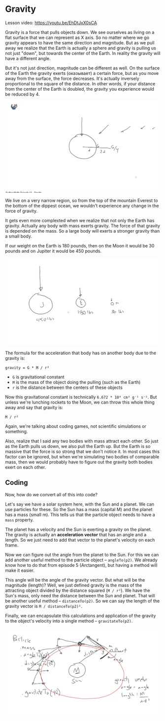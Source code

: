 # Gravity

Lesson video: https://youtu.be/EhDtJxX0sCA

Gravity is a force that pulls objects down. We see ourselves as living on a flat surface that we can represent as X axis. So no matter where we go gravity appears to have the same direction and magnitude. But as we pull away we realize that the Earth is actually a sphere and gravity is pulling us not just "down", but towards the center of the Earth. In reality the gravity will have a different angle.

But it's not just direction, magnitude can be different as well. On the surface of the Earth the gravity exerts (оказывает) a certain force, but as you move away from the surface, the force decreases. It's actually inversely proportional to the square of the distance. In other words, if your distance from the center of the Earth is doubled, the gravity you experience would be reduced by 4.

![Gravity magnitude](./images/gravity-magnitude.png)

We live on a very narrow region, so from the top of the mountain Everest to the bottom of the dippest ocean, we wouldn't experience any change in the force of gravity.

It gets even more complexted when we realize that not only the Earth has gravity. Actually any body with mass exerts gravity. The force of that gravity is depended on the mass. So a large body will exerts a stronger gravity than a small body.

If our weight on the Earth is 180 pounds, then on the Moon it would be 30 pounds and on Jupiter it would be 450 pounds.

![Gravity force comparison](./images/gravity-force-comparison.png)

The formula for the acceleration that body has on another body due to the gravity is:
```
gravity = G * M / r²
```

- `G` is gravitational constant
- `M` is the mass of the object doing the pulling (such as the Earth)
- `r` is the distance between the centers of these objects

Now this gravitational constant is technically `6.672 * 10⁸ cm³ g⁻¹ s⁻²`. But unless we're lunching rockets to the Moon, we can throw this whole thing away and say that gravity is:
```
M / r²
```
Again, we're talking about coding games, not scientific simulations or something.

Also, realize that I said any two bodies with mass attract each other. So just as the Earth pulls us down, we also pull the Earth up. But the Earth is so massive that the force is so strong that we don't notice it. In most cases this factor can be ignored, but when we're simulating two bodies of comparable mass, then we would probably have to figure out the gravity both bodies exert on each other.

## Coding

Now, how do we convert all of this into code?

Let's say we have a solar system here, with the Sun and a planet. We can use particles for these. So the Sun has a mass (capital M) and the planet has a mass (small m). This tells us that the particle object needs to have a `mass` property. 

The planet has a velocity and the Sun is exerting a gravity on the planet. The gravity is actually an **acceleration vector** that has an angle and a length. So we just need to add that vector to the planet's velocity on each frame. 

Now we can figure out the angle from the planet to the Sun. For this we can add another useful method to the particle object – `angleTo(p2)`. We already know how to do that from episode 5 (Arctangent), but having a method will make it easier.

This angle will be the angle of the gravity vector. But what will be the magnitude (length)? Well, we just defined gravity is the mass of the attracting object divided by the distance squared (`M / r²`). We have the Sun's mass, only need the distance between the Sun and planet. That will be another useful method – `distanceTo(p2)`. So we can say the length of the gravity vector is `M / distanceTo(p2)²`.

Finally, we can encapsulate this calculations and application of the gravity to the object's velocity into a single method – `gravitateTo(p2)`.

![Gravity coding](./images/gravity-coding.png)
